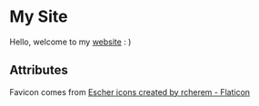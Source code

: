# My Site

Hello, welcome to my [website](https://etav22.github.io/) : )

## Attributes

Favicon comes from 
<a href="https://www.flaticon.com/free-icons/escher" title="escher icons">Escher icons created by rcherem - Flaticon</a>

